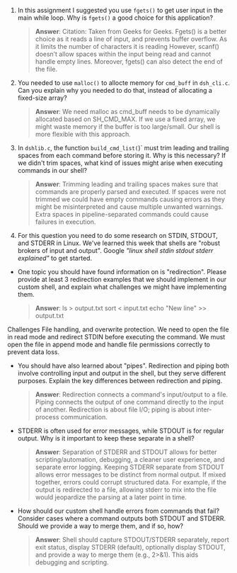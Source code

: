 1. In this assignment I suggested you use `fgets()` to get user input in the main while loop. Why is `fgets()` a good choice for this application?

    > **Answer**:
Citation: Taken from Geeks for Geeks. Fgets() is a better choice as it reads a line of input, and prevents buffer overflow. As it limits the number of characters it is reading However, scanf()  doesn’t allow spaces within the input being read and cannot handle empty lines. Moreover, fgets() can also detect the end of the file.


2. You needed to use `malloc()` to allocte memory for `cmd_buff` in `dsh_cli.c`. Can you explain why you needed to do that, instead of allocating a fixed-size array?

    > **Answer**: We need malloc as cmd_buff needs to be dynamically allocated based on SH_CMD_MAX. If we use a fixed array, we might waste memory if the buffer is too large/small. Our shell is more flexible with this approach.


3. In `dshlib.c`, the function `build_cmd_list(`)` must trim leading and trailing spaces from each command before storing it. Why is this necessary? If we didn't trim spaces, what kind of issues might arise when executing commands in our shell?

    > **Answer**: Trimming leading and trailing spaces makes sure that commands are properly parsed and executed. If spaces were not trimmed we could have empty commands causing errors as they might be misinterpreted and cause multiple unwanted warnings. Extra spaces in pipeline-separated commands could cause failures in execution.

4. For this question you need to do some research on STDIN, STDOUT, and STDERR in Linux. We've learned this week that shells are "robust brokers of input and output". Google _"linux shell stdin stdout stderr explained"_ to get started.

- One topic you should have found information on is "redirection". Please provide at least 3 redirection examples that we should implement in our custom shell, and explain what challenges we might have implementing them.

    > **Answer**: ls > output.txt
sort < input.txt
echo "New line" >> output.txt

Challenges
File handling, and overwrite protection.
We need to open the file in read mode and redirect STDIN before executing the command.
We must open the file in append mode and handle file permissions correctly to prevent data loss.


- You should have also learned about "pipes". Redirection and piping both involve controlling input and output in the shell, but they serve different purposes. Explain the key differences between redirection and piping.

    > **Answer**:  Redirection connects a command's input/output to a file. Piping connects the output of one command directly to the input of another. Redirection is about file I/O; piping is about inter-process communication.

- STDERR is often used for error messages, while STDOUT is for regular output. Why is it important to keep these separate in a shell?

    > **Answer**: Separation of STDERR and STDOUT allows for better scripting/automation, debugging, a cleaner user experience, and separate error logging.
Keeping STDERR separate from STDOUT allows error messages to be distinct from normal output. If mixed together, errors could corrupt structured data. For example, if the output is redirected to a file, allowing stderr to mix into the file would jeopardize the parsing at a later point in time. 


- How should our custom shell handle errors from commands that fail? Consider cases where a command outputs both STDOUT and STDERR. Should we provide a way to merge them, and if so, how?

    > **Answer**:  Shell should capture STDOUT/STDERR separately, report exit status, display STDERR (default), optionally display STDOUT, and provide a way to merge them (e.g., 2>&1). This aids debugging and scripting.
